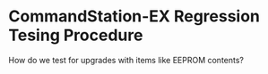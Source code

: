 # CommandStation-EX Regression Tesing Procedure

How do we test for upgrades with items like EEPROM contents?